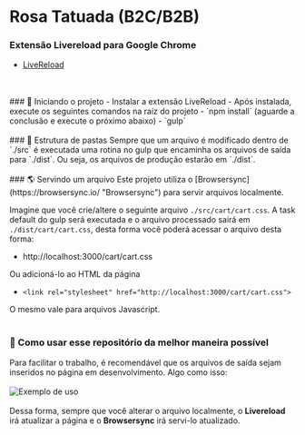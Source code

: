 # Rosa Tatuada (B2C/B2B)

### Extensão Livereload para Google Chrome
- [LiveReload](https://chrome.google.com/webstore/detail/livereload/jnihajbhpnppcggbcgedagnkighmdlei?hl=pt-BR "LiveReload")
<br/>
<br/>
### 🚀 Iniciando o projeto
- Instalar a extensão LiveReload
- Após instalada, execute os seguintes comandos na raíz do projeto
    - `npm install` (aguarde a conclusão e execute o próximo abaixo)
    - `gulp`
<br/>
<br/>
### 📁 Estrutura de pastas
Sempre que um arquivo é modificado dentro de `./src` é executada uma rotina no gulp que encaminha os arquivos de
saída para `./dist`. Ou seja, os arquivos de produção estarão em `./dist`. 
<br/>
<br/>
### 🌎 Servindo um arquivo
Este projeto utiliza o [Browsersync](https://browsersync.io/ "Browsersync") para servir arquivos localmente.

Imagine que você crie/altere o seguinte arquivo `./src/cart/cart.css`. A task default do gulp será executada e o arquivo processado sairá em `./dist/cart/cart.css`, desta forma você poderá acessar o arquivo desta forma:
- http://localhost:3000/cart/cart.css

Ou adicioná-lo ao HTML da página
- `<link rel="stylesheet" href="http://localhost:3000/cart/cart.css">`

O mesmo vale para arquivos Javascript.
<br/>
<br/>
### 📝 Como usar esse repositório da melhor maneira possível
Para facilitar o trabalho, é recomendável que os arquivos de saída sejam inseridos no página em desenvolvimento. Algo como isso:
<br/><br/>
![Exemplo de uso](https://i.postimg.cc/DZDGYpKY/exemploreadme.jpg)
<br/>
<br/>
Dessa forma, sempre que você alterar o arquivo localmente, o **Livereload** irá atualizar a página e o **Browsersync** irá servi-lo atualizado.